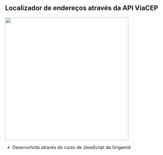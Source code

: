 
## Localizador de endereços através da API ViaCEP

<img src="https://ik.imagekit.io/7qexdaoimo/tela_zTOWwbCNe.jpg" width="400px"> 

- Desenvolvido através do curso de JavaScript da Origamid

